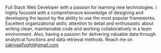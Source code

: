 Full Stack Web Developer with a passion for learning new technologies. I highly focused with a comprehensive knowledge of designing and developing the layout by the ability to use the most popular frameworks.  Excellent organizational skills; attention to detail and enthusiastic about writing clean, maintainable code and working collaboratively in a team environment. Also, having a passion for delivering valuable data through analytical functions and data retrieval methods.
Reach me on zakiyaalfughi@gmail.com

